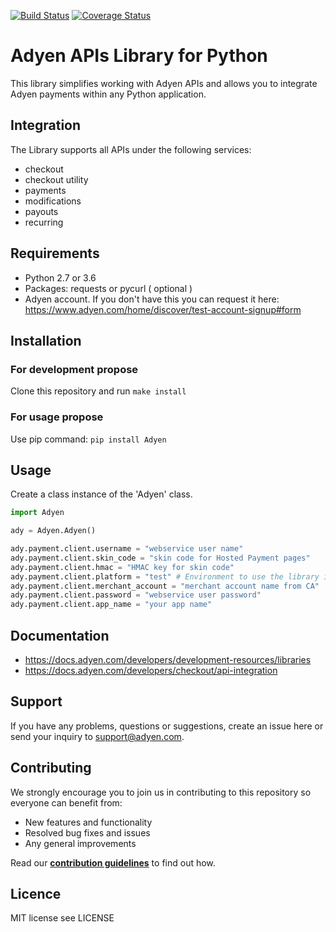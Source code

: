 [![Build Status](https://travis-ci.org/Adyen/adyen-python-api-library.svg?branch=master)](https://travis-ci.org/Adyen/adyen-python-api-library)
[![Coverage Status](https://coveralls.io/repos/github/Adyen/adyen-python-api-library/badge.svg?branch=master)](https://coveralls.io/github/Adyen/adyen-python-api-library?branch=master)

# Adyen APIs Library for Python

This library simplifies working with Adyen APIs and allows you to integrate Adyen
payments within any Python application.

## Integration
The Library supports all APIs under the following services:

* checkout
* checkout utility
* payments
* modifications
* payouts
* recurring

## Requirements

- Python 2.7 or 3.6
- Packages: requests or pycurl ( optional )
- Adyen account. If you don't have this you can request it here: https://www.adyen.com/home/discover/test-account-signup#form

## Installation

### For development propose

Clone this repository and run ```make install```

### For usage propose

Use pip command: ```pip install Adyen```

## Usage

Create a class instance of the 'Adyen' class.

```python
import Adyen

ady = Adyen.Adyen()

ady.payment.client.username = "webservice user name"
ady.payment.client.skin_code = "skin code for Hosted Payment pages"
ady.payment.client.hmac = "HMAC key for skin code"
ady.payment.client.platform = "test" # Environment to use the library in.
ady.payment.client.merchant_account = "merchant account name from CA"
ady.payment.client.password = "webservice user password"
ady.payment.client.app_name = "your app name"
```

## Documentation
* https://docs.adyen.com/developers/development-resources/libraries
* https://docs.adyen.com/developers/checkout/api-integration

## Support
If you have any problems, questions or suggestions, create an issue here or send your inquiry to support@adyen.com.

## Contributing
We strongly encourage you to join us in contributing to this repository so everyone can benefit from:
* New features and functionality
* Resolved bug fixes and issues
* Any general improvements

Read our [**contribution guidelines**](CONTRIBUTING.md) to find out how.

## Licence
MIT license see LICENSE
